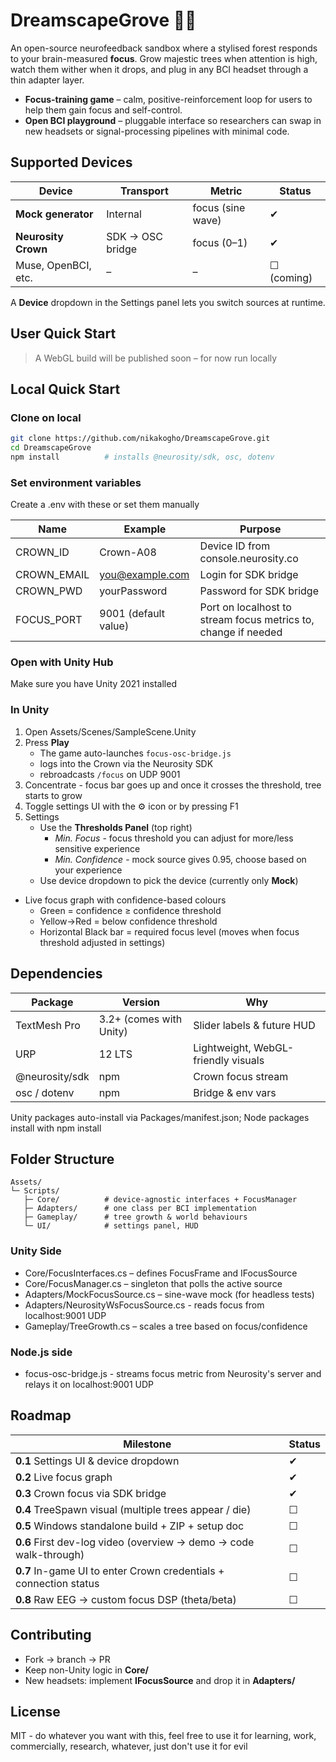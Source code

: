 # DreamscapeGrove 🌲🧠

An open-source neurofeedback sandbox where a stylised forest responds to your
brain-measured **focus**.  Grow majestic trees when attention is high, watch
them wither when it drops, and plug in any BCI headset through a thin adapter
layer.

* **Focus-training game** – calm, positive-reinforcement loop for users to help them gain focus and self-control.
* **Open BCI playground** – pluggable interface so researchers can swap in new headsets or signal-processing pipelines with minimal code.

## Supported Devices

| Device | Transport | Metric | Status |
|--------|-----------|--------|--------|
| **Mock generator** | Internal | focus (sine wave) | ✔ |
| **Neurosity Crown** | SDK → OSC bridge | focus (0–1) | ✔ |
| Muse, OpenBCI, etc. | – | – | ☐ (coming) |

A **Device** dropdown in the Settings panel lets you switch sources at runtime.

## User Quick Start

> A WebGL build will be published soon – for now run locally

## Local Quick Start

### Clone on local

```bash
git clone https://github.com/nikakogho/DreamscapeGrove.git
cd DreamscapeGrove
npm install          # installs @neurosity/sdk, osc, dotenv
```

### Set environment variables

Create a .env with these or set them manually

| Name         | Example               | Purpose                                                        |
| --------     | ----                  | -------                                                        |
| CROWN_ID     | Crown-A08             | Device ID from console.neurosity.co                            |
| CROWN_EMAIL  | you@example.com       | Login for SDK bridge                                           |
| CROWN_PWD    | yourPassword          | Password for SDK bridge                                        |
| FOCUS_PORT   | 9001 (default value)  | Port on localhost to stream focus metrics to, change if needed |

### Open with Unity Hub

Make sure you have Unity 2021 installed

### In Unity

1. Open Assets/Scenes/SampleScene.Unity
2. Press **Play**
   - The game auto-launches `focus-osc-bridge.js`
   - logs into the Crown via the Neurosity SDK
   - rebroadcasts `/focus` on UDP 9001
3. Concentrate - focus bar goes up and once it crosses the threshold, tree starts to grow
4. Toggle settings UI with the ⚙ icon or by pressing F1
5. Settings
   - Use the **Thresholds Panel** (top right)
      - *Min. Focus* - focus threshold you can adjust for more/less sensitive experience
      - *Min. Confidence* - mock source gives 0.95, choose based on your experience
   - Use device dropdown to pick the device (currently only **Mock**)

- Live focus graph with confidence-based colours  
  * Green = confidence ≥ confidence threshold  
  * Yellow→Red = below confidence threshold  
  * Horizontal Black bar = required focus level (moves when focus threshold adjusted in settings)

## Dependencies

| Package | Version | Why |
|---------|---------|-----|
| TextMesh Pro | 3.2+ (comes with Unity) | Slider labels & future HUD |
| URP  | 12 LTS    | Lightweight, WebGL-friendly visuals |
| @neurosity/sdk  | npm   | Crown focus stream |
| osc / dotenv  | npm    | Bridge & env vars |

Unity packages auto-install via Packages/manifest.json; Node packages install with npm install

## Folder Structure

```
Assets/
└─ Scripts/
   ├─ Core/          # device-agnostic interfaces + FocusManager
   ├─ Adapters/      # one class per BCI implementation
   ├─ Gameplay/      # tree growth & world behaviours
   └─ UI/            # settings panel, HUD
```

### Unity Side

- Core/FocusInterfaces.cs – defines FocusFrame and IFocusSource
- Core/FocusManager.cs – singleton that polls the active source
- Adapters/MockFocusSource.cs – sine-wave mock (for headless tests)
- Adapters/NeurosityWsFocusSource.cs - reads focus from localhost:9001 UDP
- Gameplay/TreeGrowth.cs – scales a tree based on focus/confidence

### Node.js side

- focus-osc-bridge.js - streams focus metric from Neurosity's server and relays it on localhost:9001 UDP

## Roadmap

| Milestone                                                         | Status |
| ----------------------------------------------------------------- | ------ |
| **0.1** Settings UI & device dropdown                             | ✔      |
| **0.2** Live focus graph                                          | ✔      |
| **0.3** Crown focus via SDK bridge                                | ✔      |
| **0.4** TreeSpawn visual (multiple trees appear / die)            | ☐      |
| **0.5** Windows standalone build + ZIP + setup doc                | ☐      |
| **0.6** First dev-log video (overview → demo → code walk-through) | ☐      |
| **0.7** In-game UI to enter Crown credentials + connection status | ☐      |
| **0.8** Raw EEG → custom focus DSP (theta/beta)                   | ☐      |

## Contributing

- Fork -> branch -> PR
- Keep non-Unity logic in **Core/**
- New headsets: implement **IFocusSource** and drop it in **Adapters/**

## License

MIT - do whatever you want with this, feel free to use it for learning, work, commercially, research, whatever, just don't use it for evil